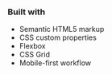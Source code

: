 

### Built with

- Semantic HTML5 markup
- CSS custom properties
- Flexbox
- CSS Grid
- Mobile-first workflow



